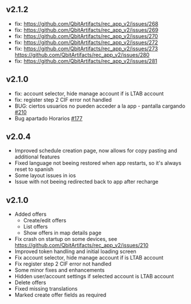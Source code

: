 ## v2.1.2
* fix: https://github.com/QbitArtifacts/rec_app_v2/issues/268
* fix: https://github.com/QbitArtifacts/rec_app_v2/issues/269
* fix: https://github.com/QbitArtifacts/rec_app_v2/issues/270
* fix: https://github.com/QbitArtifacts/rec_app_v2/issues/272
* fix: https://github.com/QbitArtifacts/rec_app_v2/issues/273 https://github.com/QbitArtifacts/rec_app_v2/issues/280
* fix: https://github.com/QbitArtifacts/rec_app_v2/issues/281

## v2.1.0
* fix: account selector, hide manage account if is LTAB account
* fix: register step 2 CIF error not handled
* BUG: ciertos usuarios no pueden acceder a la app - pantalla cargando [#210](https://github.com/QbitArtifacts/rec_app_v2/issues/210)
* Bug apartado Horarios [#177](https://github.com/QbitArtifacts/rec_app_v2/issues/177)


## v2.0.4
* Improved schedule creation page, now allows for copy pasting and additional features
* Fixed language not beeing restored when app restarts, so it's always reset to spanish
* Some layout issues in ios
* Issue with not beeing redirected back to app after recharge

## v2.1.0
* Added offers
  * Create/edit offers
  * List offers
  * Show offers in map details page
* Fix crash on startup on some devices, see https://github.com/QbitArtifacts/rec_app_v2/issues/210
* Improved token handling and initial loading screen
* Fix account selector, hide manage account if is LTAB account
* Fix register step 2 CIF error not handled
* Some minor fixes and enhancements
* Hidden user/account settings if selected account is LTAB account
* Delete offers
* Fixed missing translations
* Marked create offer fields as required
